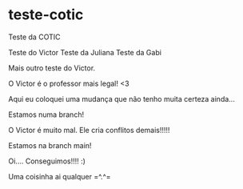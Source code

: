 # teste-cotic
Teste da COTIC

Teste do Victor
Teste da Juliana
Teste da Gabi

Mais outro teste do Victor.

O Victor é o professor mais legal! <3

Aqui eu coloquei uma mudança que não tenho muita certeza ainda...

Estamos numa branch!

O Victor é muito mal. Ele cria conflitos demais!!!!!

Estamos na branch main!

Oi.... Conseguimos!!!! :)

Uma coisinha ai qualquer =^.^=